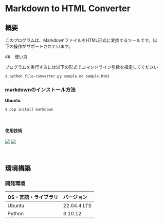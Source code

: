 # Markdown to HTML Converter

## 概要
このプログラムは、MarkdownファイルをHTML形式に変換するツールです。以下の操作がサポートされています。

##　使い方

プログラムを実行するには以下の形式でコマンドライン引数を指定してください

```bash
$ python file-converter.py sample.md sample.html
```
### markdownのインストール方法

**Ubuntu**<br>
```bash
$ pip install markdown
```
&nbsp;

#### 使用技術
<p style="display: inline">
<img src="https://img.shields.io/badge/-Linux-212121.svg?logo=linux&style=popout">
<img src="https://img.shields.io/badge/-Python-FFC107.svg?logo=python&style=popout">
</p>

&nbsp;

## 環境構築
### 開発環境
| OS・言語・ライブラリ | バージョン |
| :------- | :------ |
| Ubuntu | 22.04.4 LTS |
| Python | 3.10.12 |

&nbsp;
